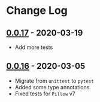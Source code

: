 # Change Log

## [0.0.17](https://github.com/dldevinc/variations/tree/v0.0.17) - 2020-03-19
* Add more tests

## [0.0.16](https://github.com/dldevinc/variations/tree/v0.0.16) - 2020-03-05
* Migrate from ``unittest`` to ``pytest``
* Added some type annotations
* Fixed tests for ``Pillow`` v7
